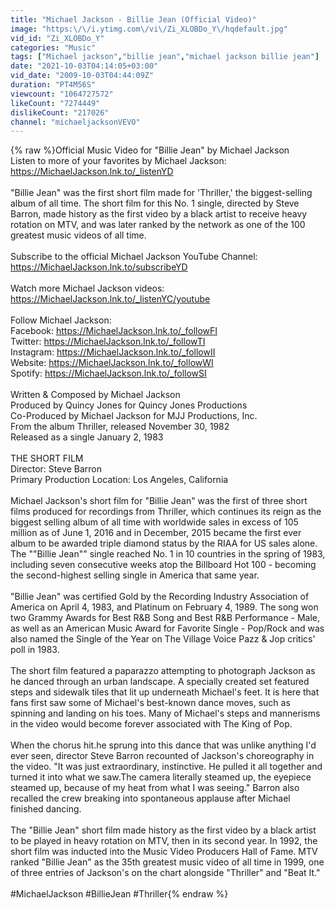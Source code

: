 ```yaml
---
title: "Michael Jackson - Billie Jean (Official Video)"
image: "https:\/\/i.ytimg.com\/vi\/Zi_XLOBDo_Y\/hqdefault.jpg"
vid_id: "Zi_XLOBDo_Y"
categories: "Music"
tags: ["Michael jackson","billie jean","michael jackson billie jean"]
date: "2021-10-03T04:14:05+03:00"
vid_date: "2009-10-03T04:44:09Z"
duration: "PT4M56S"
viewcount: "1064727572"
likeCount: "7274449"
dislikeCount: "217026"
channel: "michaeljacksonVEVO"
---
```

{% raw %}Official Music Video for &quot;Billie Jean&quot; by Michael Jackson<br />Listen to more of your favorites by Michael Jackson: <a rel="nofollow" target="blank" href="https://MichaelJackson.lnk.to/_listenYD">https://MichaelJackson.lnk.to/_listenYD</a><br /><br />&quot;Billie Jean&quot; was the first short film made for 'Thriller,' the biggest-selling album of all time. The short film for this No. 1 single, directed by Steve Barron, made history as the first video by a black artist to receive heavy rotation on MTV, and was later ranked by the network as one of the 100 greatest music videos of all time.<br /><br />Subscribe to the official Michael Jackson YouTube Channel: <a rel="nofollow" target="blank" href="https://MichaelJackson.lnk.to/subscribeYD">https://MichaelJackson.lnk.to/subscribeYD</a><br /><br />Watch more Michael Jackson videos: <a rel="nofollow" target="blank" href="https://MichaelJackson.lnk.to/_listenYC/youtube">https://MichaelJackson.lnk.to/_listenYC/youtube</a><br /><br />Follow Michael Jackson: <br />Facebook: <a rel="nofollow" target="blank" href="https://MichaelJackson.lnk.to/_followFI">https://MichaelJackson.lnk.to/_followFI</a> <br />Twitter: <a rel="nofollow" target="blank" href="https://MichaelJackson.lnk.to/_followTI">https://MichaelJackson.lnk.to/_followTI</a><br />Instagram: <a rel="nofollow" target="blank" href="https://MichaelJackson.lnk.to/_followII">https://MichaelJackson.lnk.to/_followII</a> <br />Website: <a rel="nofollow" target="blank" href="https://MichaelJackson.lnk.to/_followWI">https://MichaelJackson.lnk.to/_followWI</a> <br />Spotify: <a rel="nofollow" target="blank" href="https://MichaelJackson.lnk.to/_followSI">https://MichaelJackson.lnk.to/_followSI</a><br /><br />Written &amp; Composed by Michael Jackson<br />Produced by Quincy Jones for Quincy Jones Productions<br />Co-Produced by Michael Jackson for MJJ Productions, Inc.<br />From the album Thriller, released November 30, 1982<br />Released as a single January 2, 1983<br /><br />THE SHORT FILM<br />Director: Steve Barron<br />Primary Production Location: Los Angeles, California<br /><br />Michael Jackson's short film for &quot;Billie Jean&quot; was the first of three short films produced for recordings from Thriller, which continues its reign as the biggest selling album of all time with worldwide sales in excess of 105 million as of June 1, 2016 and in December, 2015 became the first ever album to be awarded triple diamond status by the RIAA for US sales alone. The &quot;&quot;Billie Jean&quot;&quot; single reached No. 1 in 10 countries in the spring of 1983, including seven consecutive weeks atop the Billboard Hot 100 - becoming the second-highest selling single in America that same year.<br /><br />&quot;Billie Jean&quot; was certified Gold by the Recording Industry Association of America on April 4, 1983, and Platinum on February 4, 1989. The song won two Grammy Awards for Best R&amp;B Song and Best R&amp;B Performance - Male, as well as an American Music Award for Favorite Single - Pop/Rock and was also named the Single of the Year on The Village Voice Pazz &amp; Jop critics' poll in 1983.<br /><br />The short film featured a paparazzo attempting to photograph Jackson as he danced through an urban landscape. A specially created set featured steps and sidewalk tiles that lit up underneath Michael's feet. It is here that fans first saw some of Michael's best-known dance moves, such as spinning and landing on his toes. Many of Michael's steps and mannerisms in the video would become forever associated with The King of Pop.<br /><br />When the chorus hit.he sprung into this dance that was unlike anything I'd ever seen, director Steve Barron recounted of Jackson's choreography in the video. &quot;It was just extraordinary, instinctive. He pulled it all together and turned it into what we saw.The camera literally steamed up, the eyepiece steamed up, because of my heat from what I was seeing.&quot; Barron also recalled the crew breaking into spontaneous applause after Michael finished dancing.<br /><br />The &quot;Billie Jean&quot; short film made history as the first video by a black artist to be played in heavy rotation on MTV, then in its second year. In 1992, the short film was inducted into the Music Video Producers Hall of Fame. MTV ranked &quot;Billie Jean&quot; as the 35th greatest music video of all time in 1999, one of three entries of Jackson's on the chart alongside &quot;Thriller&quot; and &quot;Beat It.&quot;<br /><br />#MichaelJackson #BillieJean #Thriller{% endraw %}

